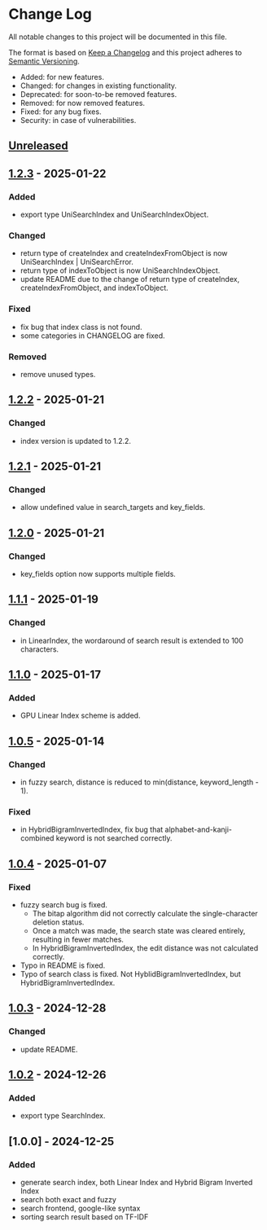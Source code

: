 # Change Log
All notable changes to this project will be documented in this file.

The format is based on [Keep a Changelog](http://keepachangelog.com/)
and this project adheres to [Semantic Versioning](http://semver.org/).

- Added: for new features.
- Changed: for changes in existing functionality.
- Deprecated: for soon-to-be removed features.
- Removed: for now removed features.
- Fixed: for any bug fixes.
- Security: in case of vulnerabilities.

## [Unreleased]

## [1.2.3] - 2025-01-22
### Added
- export type UniSearchIndex and UniSearchIndexObject.

### Changed
- return type of createIndex and createIndexFromObject is now UniSearchIndex | UniSearchError.
- return type of indexToObject is now UniSearchIndexObject.
- update README due to the change of return type of createIndex, createIndexFromObject, and indexToObject.

### Fixed
- fix bug that index class is not found.
- some categories in CHANGELOG are fixed.

### Removed
- remove unused types.

## [1.2.2] - 2025-01-21
### Changed
- index version is updated to 1.2.2.

## [1.2.1] - 2025-01-21
### Changed
- allow undefined value in search_targets and key_fields.

## [1.2.0] - 2025-01-21
### Changed
- key_fields option now supports multiple fields.

## [1.1.1] - 2025-01-19
### Changed
- in LinearIndex, the wordaround of search result is extended to 100 characters.

## [1.1.0] - 2025-01-17
### Added
- GPU Linear Index scheme is added.

## [1.0.5] - 2025-01-14
### Changed
- in fuzzy search, distance is reduced to min(distance, keyword_length - 1).

### Fixed
- in HybridBigramInvertedIndex, fix bug that alphabet-and-kanji-combined keyword is not searched correctly.

## [1.0.4] - 2025-01-07
### Fixed
- fuzzy search bug is fixed.
  - The bitap algorithm did not correctly calculate the single-character deletion status.
  - Once a match was made, the search state was cleared entirely, resulting in fewer matches.
  - In HybridBigramInvertedIndex, the edit distance was not calculated correctly. 
- Typo in README is fixed.
- Typo of search class is fixed. Not HyblidBigramInvertedIndex, but HybridBigramInvertedIndex.

## [1.0.3] - 2024-12-28
### Changed
- update README.

## [1.0.2] - 2024-12-26
### Added
- export type SearchIndex.

## [1.0.0] - 2024-12-25
### Added
- generate search index, both Linear Index and Hybrid Bigram Inverted Index
- search both exact and fuzzy
- search frontend, google-like syntax
- sorting search result based on TF-IDF

[Unreleased]: https://github.com/osawa-naotaka/unisearch/compare/v1.2.3...HEAD
[1.2.3]: https://github.com/osawa-naotaka/unisearch/compare/v1.2.2...v1.2.3
[1.2.2]: https://github.com/osawa-naotaka/unisearch/compare/v1.2.1...v1.2.2
[1.2.1]: https://github.com/osawa-naotaka/unisearch/compare/v1.2.0...v1.2.1
[1.2.0]: https://github.com/osawa-naotaka/unisearch/compare/v1.1.1...v1.2.0
[1.1.1]: https://github.com/osawa-naotaka/unisearch/compare/v1.1.0...v1.1.1
[1.1.0]: https://github.com/osawa-naotaka/unisearch/compare/v1.0.5...v1.1.0
[1.0.5]: https://github.com/osawa-naotaka/unisearch/compare/v1.0.4...v1.0.5
[1.0.4]: https://github.com/osawa-naotaka/unisearch/compare/v1.0.3...v1.0.4
[1.0.3]: https://github.com/osawa-naotaka/unisearch/compare/v1.0.2...v1.0.3
[1.0.2]: https://github.com/osawa-naotaka/unisearch/compare/v1.0.0...v1.0.2
